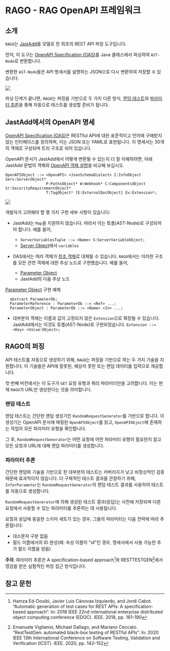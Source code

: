 # RAGO - RAG OpenAPI 프레임워크

## 소개

`RAGO`는 [JastAdd](https://jastadd.cs.lth.se/)를 모델로 한 최초의 REST API 퍼징 도구입니다.

먼저, 이 도구는 [OpenAPI Specification (OAS)](https://swagger.io/specification/)를 Java 클래스에서 파싱하여 `AST-Node`로 변환합니다.

변환한 `AST-Node`들은 API 명세서를 설명하는 JSON으로 다시 변환하여 저장할 수 있습니다.

![](img/parser.png)

파싱 단계가 끝나면, `RAGO`는 퍼징을 기반으로 두 가지 다른 방식, [랜덤 테스트](#ragoRandTest)와 [파라미터 추론](#ragoParamInf)을 통해 자동으로 테스트를 생성할 준비가 됩니다.

## JastAdd에서의 OpenAPI 명세

[OpenAPI Specification (OAS)](https://swagger.io/specification/)은 RESTful API에 대한 표준적이고 언어에 구애받지 않는 인터페이스를 정의하며, 이는 JSON 또는 YAML로 표현됩니다. 이 명세서는 30개의 객체로 구성되며 트리 구조로 되어 있습니다.

OpenAPI 문서가 JastAdd에서 어떻게 변환될 수 있는지 더 잘 이해하려면, 아래 JastAdd 문법의 객체와 [OpenAPI 객체 설명](https://github.com/OAI/OpenAPI-Specification/blob/main/versions/3.0.3.md#oasObject)을 비교해 보십시오.
```
OpenAPIObject ::= <OpenAPI> <JsonSchemaDialect> I:InfoObject Serv:ServerObject*
                  P:PathsObject* W:Webhook* C:ComponentsObject Sr:SecurityRequirementObject*
                  T:TagObject* [E:ExternalDocObject] Ex:Extension*;
```
![](img/openapi.png)

개발자가 고려해야 할 몇 가지 구현 세부 사항이 있습니다:

- JastAdd는 `Map`을 지원하지 않습니다. 따라서 이는 튜플(AST-Node)로 구성되어야 합니다. 예를 들어,
    - `ServerVariablesTuple ::= <Name> S:ServerVariableObject;`
    - [Server Object](https://github.com/OAI/OpenAPI-Specification/blob/main/versions/3.0.3.md#serverObject)에서 `variables`

- OAS에서는 여러 객체가 [참조 객체](https://github.com/OAI/OpenAPI-Specification/blob/main/versions/3.0.3.md#referenceObject)로 대체될 수 있습니다. `RAGO`에서는 이러한 구조를 모든 관련 객체에 대한 추상 노드로 구현했습니다. 예를 들어,
    - [Parameter Object](https://github.com/OAI/OpenAPI-Specification/blob/main/versions/3.0.3.md#parameterObject)
    - JastAdd의 다음 추상 노드

[Parameter Object](https://github.com/OAI/OpenAPI-Specification/blob/main/versions/3.0.3.md#parameterObject) 구현 예제
``` 
  abstract ParameterOb;
  ParameterReference : ParameterOb ::= <Ref> ...;
  ParameterObject : ParameterOb ::= <Name> <In> ...;
```

- 대부분의 객체는 이름과 값이 고정되지 않은 `Extension`으로 확장될 수 있습니다. JastAdd에서는 이것도 튜플(AST-Node)로 구현되었습니다. `Extension ::= <Key> <Value:Object>;`

## RAGO의 퍼징

API 테스트를 자동으로 생성하기 위해, `RAGO`는 퍼징을 기반으로 하는 두 가지 기술을 지원합니다. 이 기술들은 API에 잘못된, 예상치 못한 또는 랜덤 데이터를 입력으로 제공합니다.

첫 번째 버전에서는 이 도구가 `GET` 요청 유형과 쿼리 파라미터만을 고려합니다. 이는 현재 `RAGO`가 URL만 생성한다는 것을 의미합니다.

### <a name="ragoRandTest"></a>랜덤 테스트

랜덤 테스트는 간단한 랜덤 생성기인 `RandomRequestGenerator`를 기반으로 합니다. 이 생성기는 OpenAPI 문서에 매핑된 `OpenAPIObject`를 읽고, `OpenAPIObject`에 존재하는 작업의 모든 파라미터 유형을 확인합니다.

그 후, `RandomRequestGenerator`는 어떤 요청에 어떤 파라미터 유형이 필요한지 알고 모든 요청과 URL에 대해 랜덤 파라미터를 생성합니다.

### <a name="ragoParamInf"></a>파라미터 추론

간단한 랜덤화 기술을 기반으로 한 대부분의 테스트는 커버리지가 낮고 비정상적인 검증 때문에 효과적이지 않습니다. 더 구체적인 테스트 결과를 관찰하기 위해, `InferParameter`는 `RandomRequestGenerator`의 랜덤 테스트 결과를 사용하여 테스트를 자동으로 생성합니다.

`RandomRequestGenerator`에 의해 생성된 테스트 결과(응답)는 사전에 저장되며 다른 요청에서 사용할 수 있는 파라미터를 추론하는 데 사용됩니다.

요청과 응답에 동일한 스키마 세트가 있는 경우, 그들의 파라미터는 다음 전략에 따라 추론됩니다:

- 대소문자 구분 없음
- 필드 이름에서의 ID 완성(예: 속성 이름이 "id"인 경우, 명세서에서 사용 가능한 추가 필드 이름을 얻음)

**주의**: 파라미터 추론은 A specification-based approach[^1]와 RESTTESTGEN[^2]에서 영감을 받은 실험적인 퍼징 접근 방식입니다.

## 참고 문헌

[^1]: Hamza Ed-Douibi, Javier Luis Cánovas Izquierdo, and Jordi Cabot. “Automatic generation of test cases for REST APIs: A specification-based approach”. In: 2018 IEEE 22nd international enterprise distributed object computing conference (EDOC). IEEE. 2018, pp. 181–190

[^2]: Emanuele Viglianisi, Michael Dallago, and Mariano Ceccato. “RestTestGen: automated black-box testing of RESTful APIs”. In: 2020 IEEE 13th International Conference on Software Testing, Validation and Verification (ICST). IEEE. 2020, pp. 142–152
